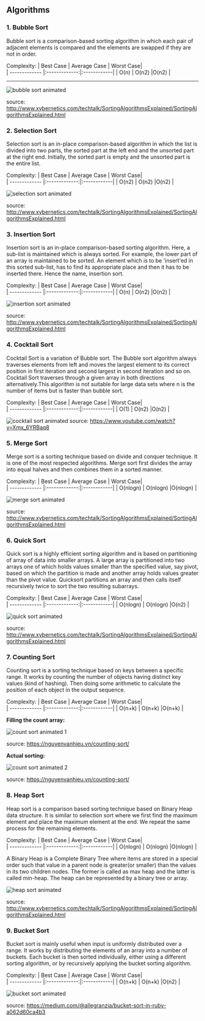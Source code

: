 ## Algorithms
### 1. Bubble Sort
Bubble sort is a comparison-based sorting algorithm in which each pair of adjacent elements is compared and the elements are swapped if they are not in order. 

Complexity:
| Best Case        | Average Case | Worst Case|          
| ------------- |:-------------:|:------------|
| O(n)      | O(n2) |O(n2)                      |
***

![bubble sort animated](http://www.xybernetics.com/techtalk/SortingAlgorithmsExplained/images/bubble1.gif) 

source: http://www.xybernetics.com/techtalk/SortingAlgorithmsExplained/SortingAlgorithmsExplained.html

### 2. Selection Sort
Selection sort is an in-place comparison-based algorithm in which the list is divided into two parts, the sorted part at the left end and the unsorted part at the right end. Initially, the sorted part is empty and the unsorted part is the entire list.

Complexity:
| Best Case        | Average Case | Worst Case|          
| ------------- |:-------------:|:------------|
| O(n2)      | O(n2) |O(n2)                      |

![selection sort animated](http://www.xybernetics.com/techtalk/SortingAlgorithmsExplained/images/SelectionEg01.gif)

source: http://www.xybernetics.com/techtalk/SortingAlgorithmsExplained/SortingAlgorithmsExplained.html

### 3. Insertion Sort
Insertion sort is an in-place comparison-based sorting algorithm. Here, a sub-list is maintained which is always sorted. For example, the lower part of an array is maintained to be sorted. An element which is to be 'insert'ed in this sorted sub-list, has to find its appropriate place and then it has to be inserted there. Hence the name, insertion sort. 

Complexity:
| Best Case        | Average Case | Worst Case|          
| ------------- |:-------------:|:------------|
| O(n)      | O(n2) |O(n2)                      |

![insertion sort animated](https://i.pinimg.com/originals/92/b0/34/92b034385c440e08bc8551c97df0a2e3.gif)

source: http://www.xybernetics.com/techtalk/SortingAlgorithmsExplained/SortingAlgorithmsExplained.html

### 4. Cocktail Sort
Cocktail Sort is a variation of Bubble sort. The Bubble sort algorithm always traverses elements from left and moves the largest element to its correct position in first iteration and second largest in second iteration and so on. Cocktail Sort traverses through a given array in both directions alternatively.This algorithm is not suitable for large data sets where n is the number of items but is faster than bubble sort.

Complexity:
| Best Case        | Average Case | Worst Case|          
| ------------- |:-------------:|:------------|
| O(1)      | O(n2) |O(n2)                      |

![cocktail sort animated](https://i.makeagif.com/media/11-26-2015/9SMe_Z.gif)
source: https://www.youtube.com/watch?v=Xmx_6YRBaq8


### 5. Merge Sort
Merge sort is a sorting technique based on divide and conquer technique. It is one of the most respected algorithms. Merge sort first divides the array into equal halves and then combines them in a sorted manner.

Complexity:
| Best Case        | Average Case | Worst Case|          
| ------------- |:-------------:|:------------|
| O(nlogn)      | O(nlogn) |O(nlogn)                      |

![merge sort animated](http://www.xybernetics.com/techtalk/SortingAlgorithmsExplained/images/merge.gif)

source: http://www.xybernetics.com/techtalk/SortingAlgorithmsExplained/SortingAlgorithmsExplained.html


### 6. Quick Sort
Quick sort is a highly efficient sorting algorithm and is based on partitioning of array of data into smaller arrays. A large array is partitioned into two arrays one of which holds values smaller than the specified value, say pivot, based on which the partition is made and another array holds values greater than the pivot value. Quicksort partitions an array and then calls itself recursively twice to sort the two resulting subarrays.

Complexity:
| Best Case        | Average Case | Worst Case|          
| ------------- |:-------------:|:------------|
| O(nlogn)      | O(nlogn) |O(n2)                      |

![quick sort animated](http://www.xybernetics.com/techtalk/SortingAlgorithmsExplained/images/quick1.gif)

source: http://www.xybernetics.com/techtalk/SortingAlgorithmsExplained/SortingAlgorithmsExplained.html


### 7. Counting Sort
Counting sort is a sorting technique based on keys between a specific range. It works by counting the number of objects having distinct key values (kind of hashing). Then doing some arithmetic to calculate the position of each object in the output sequence. 

Complexity:
| Best Case        | Average Case | Worst Case|          
| ------------- |:-------------:|:------------|
| O(n+k)      | O(n+k) |O(n+k)                      |

**Filling the count array:**

![count sort animated 1](https://3.bp.blogspot.com/-jJchly1BkTc/WLGqCFDdvCI/AAAAAAAAAHA/luljAlz2ptMndIZNH0KLTTuQMNsfzDeFQCLcB/s1600/CSortUpdatedStepI.gif)

source: https://nguyenvanhieu.vn/counting-sort/

**Actual sorting:**

![count sort animated 2](https://1.bp.blogspot.com/-xPqylngqASY/WLGq3p9n9vI/AAAAAAAAAHM/JHdtXAkJY8wYzDMBXxqarjmhpPhM0u8MACLcB/s1600/ResultArrayCS.gif)

source: https://nguyenvanhieu.vn/counting-sort/

### 8. Heap Sort
Heap sort is a comparison based sorting technique based on Binary Heap data structure. It is similar to selection sort where we first find the maximum element and place the maximum element at the end. We repeat the same process for the remaining elements. 

Complexity:
| Best Case        | Average Case | Worst Case|          
| ------------- |:-------------:|:------------|
| O(nlogn)      | O(nlogn) |O(nlogn)                      |

A Binary Heap is a Complete Binary Tree where items are stored in a special order such that value in a parent node is greater(or smaller) than the values in its two children nodes. The former is called as max heap and the latter is called min-heap. The heap can be represented by a binary tree or array.

![heap sort animated](http://www.xybernetics.com/techtalk/SortingAlgorithmsExplained/images/heap1.gif)

source: http://www.xybernetics.com/techtalk/SortingAlgorithmsExplained/SortingAlgorithmsExplained.html


### 9. Bucket Sort
Bucket sort is mainly useful when input is uniformly distributed over a range. It works by distributing the elements of an array into a number of buckets. Each bucket is then sorted individually, either using a different sorting algorithm, or by recursively applying the bucket sorting algorithm. 

Complexity:
| Best Case        | Average Case | Worst Case|          
| ------------- |:-------------:|:------------|
| O(n+k)      | O(n+k) |O(n2)                      |

![bucket sort animated](https://miro.medium.com/max/800/1*_2l-UN7jcQp54hgazT6iVA.gif)

source: https://medium.com/@allegranzia/bucket-sort-in-ruby-a062d60ca4b3
